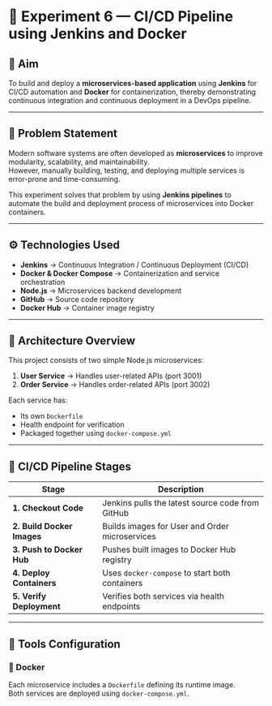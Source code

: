 # 🧪 Experiment 6 — CI/CD Pipeline using Jenkins and Docker

## 🎯 Aim
To build and deploy a **microservices-based application** using **Jenkins** for CI/CD automation and **Docker** for containerization, thereby demonstrating continuous integration and continuous deployment in a DevOps pipeline.

---

## 🧠 Problem Statement
Modern software systems are often developed as **microservices** to improve modularity, scalability, and maintainability.  
However, manually building, testing, and deploying multiple services is error-prone and time-consuming.  

This experiment solves that problem by using **Jenkins pipelines** to automate the build and deployment process of microservices into Docker containers.

---

## ⚙️ Technologies Used
- **Jenkins** → Continuous Integration / Continuous Deployment (CI/CD)  
- **Docker & Docker Compose** → Containerization and service orchestration  
- **Node.js** → Microservices backend development  
- **GitHub** → Source code repository  
- **Docker Hub** → Container image registry  

---

## 🧩 Architecture Overview
This project consists of two simple Node.js microservices:
1. **User Service** → Handles user-related APIs (port 3001)
2. **Order Service** → Handles order-related APIs (port 3002)

Each service has:
- Its own `Dockerfile`
- Health endpoint for verification
- Packaged together using `docker-compose.yml`

---

## 🚀 CI/CD Pipeline Stages

| Stage | Description |
|--------|--------------|
| **1. Checkout Code** | Jenkins pulls the latest source code from GitHub |
| **2. Build Docker Images** | Builds images for User and Order microservices |
| **3. Push to Docker Hub** | Pushes built images to Docker Hub registry |
| **4. Deploy Containers** | Uses `docker-compose` to start both containers |
| **5. Verify Deployment** | Verifies both services via health endpoints |

---

## 🧰 Tools Configuration

### 🔹  Docker
Each microservice includes a `Dockerfile` defining its runtime image.  
Both services are deployed using `docker-compose.yml`.
